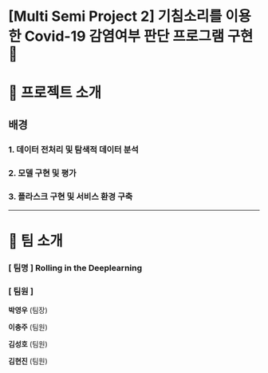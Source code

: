 # [Multi Semi Project 2] 기침소리를 이용한 Covid-19 감염여부 판단 프로그램 구현 🦠

# 📌 프로젝트 소개
##  배경 

### 1. 데이터 전처리 및 탐색적 데이터 분석 

### 2. 모델 구현 및 평가

### 3. 플라스크 구현 및 서비스 환경 구축 

----
# 📌 팀 소개 
### [ 팀명 ] Rolling in the Deeplearning
### [ 팀원 ]

**박영우** (팀장) 

**이충주** (팀원)

**김성호** (팀원)

**김현진** (팀원)
